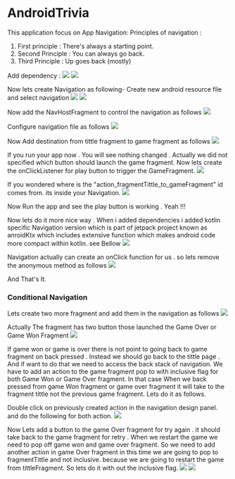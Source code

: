 # AndroidTrivia


This application focus on App Navigation:
Principles of navigation :

1. First principle : There's always a starting point.
2. Second Principle : You can always go back.
3. Third Principle : Up goes back (mostly)


Add dependency :
![](https://github.com/Apurba000Biswas/AndroidTrivia/blob/master/screen_shots/Screenshot%20from%202021-04-17%2000-32-48.png)
![](https://github.com/Apurba000Biswas/AndroidTrivia/blob/master/screen_shots/Screenshot%20from%202021-04-17%2000-32-52.png)


Now lets create Navigation as following-
Create new android resource file and select navigation
![](https://github.com/Apurba000Biswas/AndroidTrivia/blob/master/screen_shots/Screenshot%20from%202021-04-14%2017-23-24.png)
![](https://github.com/Apurba000Biswas/AndroidTrivia/blob/master/screen_shots/Screenshot%20from%202021-04-14%2017-27-03.png)


Now add the NavHostFragment to control the navigation as follows
![](https://github.com/Apurba000Biswas/AndroidTrivia/blob/master/screen_shots/Screenshot%20from%202021-04-15%2022-16-02.png)

Configure navigation file as follows
![](https://github.com/Apurba000Biswas/AndroidTrivia/blob/master/screen_shots/Screenshot%20from%202021-04-15%2022-26-28.png)

Now Add destination from tittle fragment to game fragment as follows
![](https://github.com/Apurba000Biswas/AndroidTrivia/blob/master/screen_shots/Screenshot%20from%202021-04-16%2023-23-55.png)

If you run your app now . You will see nothing changed . Actually we did not specified which button should launch the game fragment.
Now lets create the onClickListener for play button to trigger the GameFragment.
![](https://github.com/Apurba000Biswas/AndroidTrivia/blob/master/screen_shots/Screenshot%20from%202021-04-16%2023-55-08.png)

If you wondered where is the "action_fragmentTittle_to_gameFragment" id comes from. its inside your Navigation.
![](https://github.com/Apurba000Biswas/AndroidTrivia/blob/master/screen_shots/Screenshot%20from%202021-04-16%2023-55-19.png)

Now Run the app and see the play button is working . Yeah !!!

Now lets do it more nice way . When i added dependencies i added kotlin specific Navigation version which is part of jetpack project known as anroidKtx
which includes extensive function which makes android code more compact within kotlin. see Bellow
![](https://github.com/Apurba000Biswas/AndroidTrivia/blob/master/screen_shots/Screenshot%20from%202021-04-17%2000-11-38.png)

Navigation actually can create an onClick function for us . so lets remove the anonymous method as follows
![](https://github.com/Apurba000Biswas/AndroidTrivia/blob/master/screen_shots/Screenshot%20from%202021-04-17%2000-20-40.png)

And That's It.


### Conditional Navigation

Lets create two more fragment and add them in the navigation as follows
![](https://github.com/Apurba000Biswas/AndroidTrivia/blob/master/screen_shots/Screenshot%20from%202021-04-17%2000-52-23.png)

Actually The fragment has two button those launched the Game Over or Game Won Fragment
![](https://github.com/Apurba000Biswas/AndroidTrivia/blob/master/screen_shots/Screenshot%20from%202021-04-17%2001-11-39.png)

If game won or game is over there is not point to going back to game fragment on back pressed . Instead we should go back
to the tittle page . And if want to do that we need to access the back stack of navigation. We have to add an action to the
game fragment pop to with inclusive flag for both Game Won or Game Over fragment. In that case When we back pressed from
game Won fragment or game over fragment it will take to the fragment tittle not the previous game fragment.
Lets do it as follows.

Double click on previously created action in the navigation design panel. and do the following for both action.
![](https://github.com/Apurba000Biswas/AndroidTrivia/blob/master/screen_shots/Screenshot%20from%202021-04-17%2015-40-30.png)

Now Lets add a button to the game Over fragment for try again . it should take back to the game fragment for retry .
When we restart the game we need to pop off game won and game over fragment. So we need to add another action in game Over
fragment in this time we are going to pop to fragmentTittle and not inclusive. because we are going to restart the game from
tittleFragment. So lets do it with out the inclusive flag.
![](https://github.com/Apurba000Biswas/AndroidTrivia/blob/master/screen_shots/Screenshot%20from%202021-04-17%2018-05-35.png)
![](https://github.com/Apurba000Biswas/AndroidTrivia/blob/master/screen_shots/Screenshot%20from%202021-04-17%2018-14-50.png)